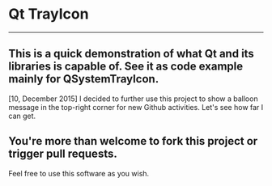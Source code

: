 # Qt TrayIcon
---
This is a quick demonstration of what Qt and its libraries is capable of.
See it as code example mainly for QSystemTrayIcon.
---
[10, December 2015]
I decided to further use this project to show a balloon message in the
top-right corner for new Github activities.
Let's see how far I can get.

You're more than welcome to fork this project or trigger pull requests.
---
Feel free to use this software as you wish.
